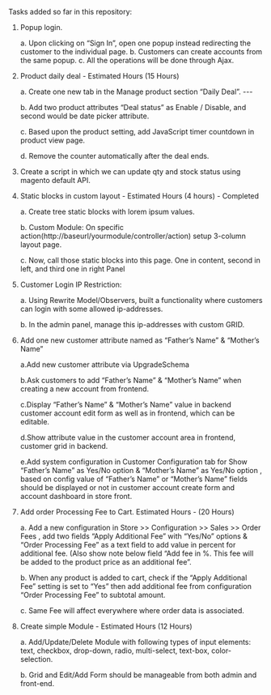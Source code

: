 Tasks added so far in this repository:

1. Popup login.
 
    a. Upon clicking on “Sign In”, open one popup instead redirecting the customer to the individual page.
    b. Customers can create accounts from the same popup.
    c. All the operations will be done through Ajax.
 
2. Product daily deal - Estimated Hours (15 Hours)
   
   	a. Create one new tab in the Manage product section “Daily Deal”. ---
   
   	b. Add two product attributes “Deal status” as Enable / Disable, and second would be date picker attribute.
   
   	c. Based upon the product setting, add JavaScript timer countdown in product view page.
   
   	d. Remove the counter automatically after the deal ends.
   	
4. Create a script in which we can update qty and stock status using magento default API.

7. Static blocks in custom layout - Estimated Hours (4 hours) - Completed

	a. Create tree static blocks with lorem ipsum values.

	b. Custom Module: On specific action(http://baseurl/yourmodule/controller/action) setup 3-column layout page.

	c. Now, call those static blocks into this page. One in content, second in left, and third one in right Panel

5. Customer Login IP Restriction:
 
    a. Using Rewrite Model/Observers, built a functionality where customers can login with some allowed ip-addresses.
    
    b. In the admin panel, manage this ip-addresses with custom GRID.
    
9. Add one new customer attribute named as “Father’s Name” & “Mother’s Name”
    
    a.Add new customer attribute via UpgradeSchema
    
    b.Ask customers to add “Father’s Name” & “Mother’s Name” when creating a new account from frontend.
    
    c.Display “Father’s Name” & “Mother’s Name” value in backend customer account edit form as well as in frontend, which can be editable.
    
    d.Show attribute value in the customer account area in frontend, customer grid in backend.
    
    e.Add system configuration in Customer Configuration tab for Show “Father’s Name”  as Yes/No option  & “Mother’s Name” as Yes/No option , based on config value of “Father’s Name”  or “Mother’s Name” fields should be displayed or not in customer account create form and account dashboard in store front.
11. Add order Processing Fee to Cart. Estimated Hours - (20 Hours)
    
    a. Add a new configuration in Store >> Configuration >> Sales  >> Order Fees , add two fields “Apply Additional Fee” with “Yes/No” options &  “Order Processing Fee” as a text field to add value in percent for additional fee. (Also show note below field “Add fee in %. This fee will be added to the product price as an additional fee”. 

    b. When any product is added to cart, check if the “Apply Additional Fee” setting is set to “Yes” then add additional fee from configuration “Order Processing Fee”  to subtotal amount.

    c. Same Fee will affect everywhere where order data is associated.

3. Create simple Module - Estimated Hours (12 Hours)
    
    a. Add/Update/Delete Module with following types of input elements: text, checkbox, drop-down, radio, multi-select, text-box, color-selection.
    	
    b.  Grid and Edit/Add Form should be manageable from both admin and front-end.
    